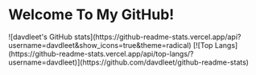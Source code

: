 <h1>Welcome To My GitHub!</h1>
![davdleet's GitHub stats](https://github-readme-stats.vercel.app/api?username=davdleet&show_icons=true&theme=radical)
[![Top Langs](https://github-readme-stats.vercel.app/api/top-langs/?username=davdleet)](https://github.com/davdleet/github-readme-stats)

